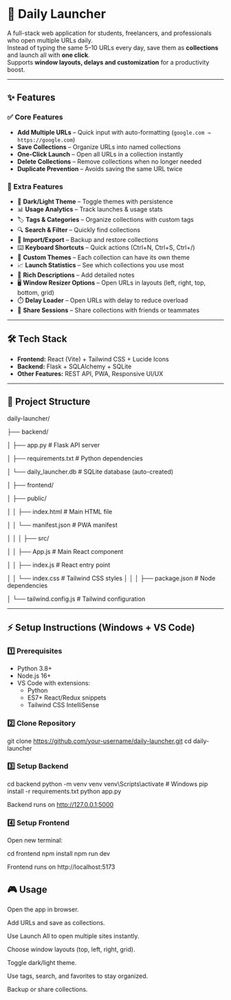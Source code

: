 # 🚀 Daily Launcher

A full-stack web application for students, freelancers, and professionals who open multiple URLs daily.  
Instead of typing the same 5–10 URLs every day, save them as **collections** and launch all with **one click**.  
Supports **window layouts, delays and customization** for a productivity boost.  

---

## ✨ Features

### ✅ Core Features
- **Add Multiple URLs** – Quick input with auto-formatting (`google.com → https://google.com`)
- **Save Collections** – Organize URLs into named collections
- **One-Click Launch** – Open all URLs in a collection instantly
- **Delete Collections** – Remove collections when no longer needed
- **Duplicate Prevention** – Avoids saving the same URL twice

### 🌟 Extra Features
- 🎨 **Dark/Light Theme** – Toggle themes with persistence
- 📊 **Usage Analytics** – Track launches & usage stats
- 🏷️ **Tags & Categories** – Organize collections with custom tags
- 🔍 **Search & Filter** – Quickly find collections
- 💾 **Import/Export** – Backup and restore collections
- ⌨️ **Keyboard Shortcuts** – Quick actions (Ctrl+N, Ctrl+S, Ctrl+/)
- 🎨 **Custom Themes** – Each collection can have its own theme
- 📈 **Launch Statistics** – See which collections you use most
- 📝 **Rich Descriptions** – Add detailed notes
- 🖥️ **Window Resizer Options** – Open URLs in layouts (left, right, top, bottom, grid)
- ⏱️ **Delay Loader** – Open URLs with delay to reduce overload
- 🔗 **Share Sessions** – Share collections with friends or teammates

---

## 🛠️ Tech Stack
- **Frontend:** React (Vite) + Tailwind CSS + Lucide Icons
- **Backend:** Flask + SQLAlchemy + SQLite
- **Other Features:** REST API, PWA, Responsive UI/UX

---

## 📂 Project Structure
daily-launcher/

├── backend/

│ ├── app.py # Flask API server

│ ├── requirements.txt # Python dependencies

│ └── daily_launcher.db # SQLite database (auto-created)

│
├── frontend/

│ ├── public/

│ │ ├── index.html # Main HTML file

│ │ └── manifest.json # PWA manifest

│ │
│ ├── src/

│ │ ├── App.js # Main React component

│ │ ├── index.js # React entry point

│ │ └── index.css # Tailwind CSS styles
│ │
│ ├── package.json # Node dependencies

│ └── tailwind.config.js # Tailwind configuration


---

## ⚡ Setup Instructions (Windows + VS Code)

### 1️⃣ Prerequisites
- Python 3.8+
- Node.js 16+
- VS Code with extensions:
  - Python
  - ES7+ React/Redux snippets
  - Tailwind CSS IntelliSense

### 2️⃣ Clone Repository

git clone https://github.com/your-username/daily-launcher.git
cd daily-launcher

### 3️⃣ Setup Backend
cd backend
python -m venv venv
venv\Scripts\activate   # Windows
pip install -r requirements.txt
python app.py


Backend runs on http://127.0.0.1:5000

### 4️⃣ Setup Frontend

Open new terminal:

cd frontend
npm install
npm run dev


Frontend runs on http://localhost:5173

## 🎮 Usage

Open the app in browser.

Add URLs and save as collections.

Use Launch All to open multiple sites instantly.

Choose window layouts (top, left, right, grid).

Toggle dark/light theme.

Use tags, search, and favorites to stay organized.

Backup or share collections.
